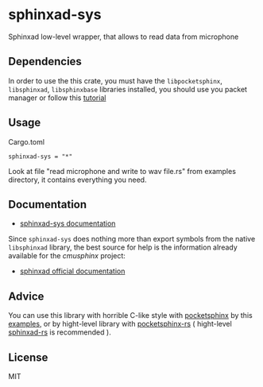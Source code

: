 # sphinxad-sys
Sphinxad low-level wrapper, that allows to read data from microphone

Dependencies
------------

In order to use the this crate, you must have the `libpocketsphinx`, `libsphinxad`, `libsphinxbase` libraries installed, you should use you packet manager or follow this [tutorial](http://cmusphinx.sourceforge.net/wiki/tutorialpocketsphinx)

Usage
-----

Cargo.toml
```
sphinxad-sys = "*"
```

Look at file "read microphone and write to wav file.rs" from examples directory, it contains everything you need.

Documentation
-------------

* [sphinxad-sys documentation](https://docs.rs/sphinxad-sys/0.1.2/sphinxad_sys/)

Since `sphinxad-sys` does nothing more than export symbols from the native `libsphinxad` library, the best source for help is the information already available for the *cmusphinx* project:

* [sphinxad official documentation](http://cmusphinx.sourceforge.net/doc/sphinxbase/ad_8h.html)

Advice
------

You can use this library with horrible C-like style with [pocketsphinx](https://github.com/kriomant/pocketsphinx-sys) by this [examples](https://github.com/cmusphinx/pocketsphinx/blob/master/src/programs/continuous.c#L233), or by hight-level library with [pocketsphinx-rs](https://github.com/kriomant/pocketsphinx-rs) ( hight-level [sphinxad-rs](https://github.com/TrionProg/sphinxad-rs) is recommended ).

License
-------

MIT
